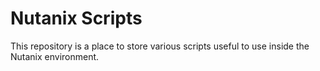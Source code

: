 # Nutanix Scripts
This repository is a place to store various scripts useful to use inside the Nutanix environment.
